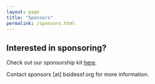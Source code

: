```yaml
---
layout: page
title: "Sponsors"
permalink: /sponsors.html
---    
```


## Interested in sponsoring?

Check out our sponsorship kit [here](https://drive.google.com/open?id=116UalFTh0kHLToHn_FJqwmrQcioBwPNM).

Contact sponsors [at] bsidessf.org for more information.
